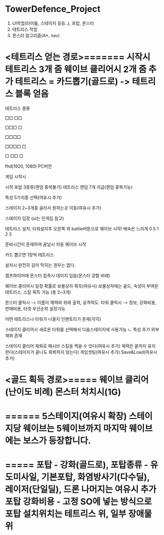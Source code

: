 # TowerDefence_Project
1. UI작업(타이틀, 스테이지 등등..), 포탑, 몬스터 
2. 테트리스 작업                     
3. 몬스터 알고리즘(A*, nav)       


<테트리스 얻는 경로>=======
시작시 테트리스 3개 줌
웨이브 클리어시 2개 줌
추가 테트리스 = 카드뽑기(골드로) -> 테트리스 블록 얻음
====================

테트리스 종류

□□
□□

□□□
   □

□□□□

□□□□
□

□
□□
   □

fhd(1920, 1080)
PC버전

게임 시작시

시작 포탑 3종류(랜덤 중복불가) 테트리스 랜덤 7개 지급(랜덤 중복가능)

특성 5가지중 선택(여유시 추가)

스테이지 2~3개중 골라서 원하는곳 이동(여유시 추가)

스테이지 입장
(ui는 인게임 참고)

테트리스 설치, 타워설치후 오른쪽 위 battle버튼으로 웨이브 시작!
배속은 느리게 0.5 1 2 3

준비시간이 존재하며 끝날시 자동 웨이브 시작

카드 뽑으면 1장씩 테트리스

설치시 완전히 길이 막히는 경우는 없다.


캠프파이어에 몬스터 접촉시 데미지 입음(몬스터 강함 비례)

웨이브 클리어시 일정 확률로 보물상자 획득(여유시)
보물상자에는 골드, 속성이 부여된 테트리스, 스킬 획득 가능 (총 2~3개)

몬스터 클릭시 -> 이름이 체력바 위에 출력, 공격력도.
타워 클릭시 -> 정보, 강화비용, 판매비용, 타겟 우선순위 설정가능


어떤 테트리스나 타워가 나올지 인벤토리가 존재(각각)

스테이지 클리어시 새로운 타워를 선택해서 다음스테이지에 사용가능
ㄴ 특성 추가
외부 재화 존재


스테이지 클리어 재화로 패시브 스킬을 찍을 수 잇다(여유시 추가)
체력은 끝까지 유지한다(스테이지가 끝나도 회복하지 않는다)
게임셋팅(여유시 추가)
Save&Load(여유시 추가)

<골드 획득 경로>=====
웨이브 클리어(난이도 비례)
몬스터 처치시(1G)
=================

======
5스테이지(여유시 확장)
스테이지당 웨이브는 5웨이브까지
마지막 웨이브에는 보스가 등장합니다.
======

=====
포탑 - 강화(골드로),
포탑종류 - 유도미사일, 기본포탑, 화염방사기(다수딜), 레이저(단일딜), 드론 나머지는 여유시 추가
포탑 강화비용 - 고정 SO에 넣는 방식으로
포탑 설치위치는 테트리스 위, 일부 장애물 위
=====





